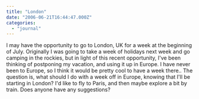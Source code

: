 ```yaml
---
title: "London"
date: "2006-06-21T16:44:47.000Z"
categories: 
  - "journal"
---
```


I may have the opportunity to go to London, UK for a week at the beginning of July. Originally I was going to take a week of holidays next week and go camping in the rockies, but in light of this recent opportunity, I've been thinking of postponing my vacation, and using it up in Europe. I have never been to Europe, so I think it would be pretty cool to have a week there.. The question is, what should I do with a week off in Europe, knowing that I'll be starting in London? I'd like to fly to Paris, and then maybe explore a bit by train. Does anyone have any suggestions?
